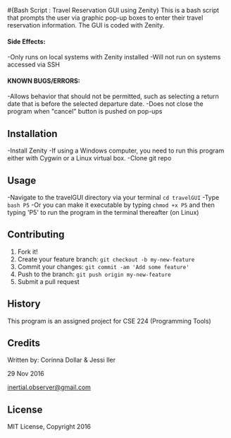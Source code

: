 #{Bash Script : Travel Reservation GUI using Zenity}
This is a bash script that prompts the user via graphic pop-up boxes to enter their travel reservation information. The GUI is coded with Zenity.
#### Side Effects:
  -Only runs on local systems with Zenity installed
  -Will not run on systems accessed via SSH
#### KNOWN BUGS/ERRORS:
  -Allows behavior that should not be permitted, such as selecting a return date that is before the selected departure date.
  -Does not close the program when "cancel" button is pushed on pop-ups
## Installation
  -Install Zenity
  -If using a Windows computer, you need to run this program either with Cygwin or a Linux virtual box.
  -Clone git repo
## Usage
  -Navigate to the travelGUI directory via your terminal `cd travelGUI`
  -Type `bash P5`
  -Or you can make it executable by typing `chmod +x P5` and then typing 'P5' to run the program in the terminal thereafter (on Linux)
## Contributing
1. Fork it!
2. Create your feature branch: `git checkout -b my-new-feature`
3. Commit your changes: `git commit -am 'Add some feature'`
4. Push to the branch: `git push origin my-new-feature`
5. Submit a pull request

## History
This program is an assigned project for CSE 224 (Programming Tools)
## Credits
Written by: Corinna Dollar & Jessi Iler

29 Nov 2016

inertial.observer@gmail.com
## License
MIT License, Copyright 2016
